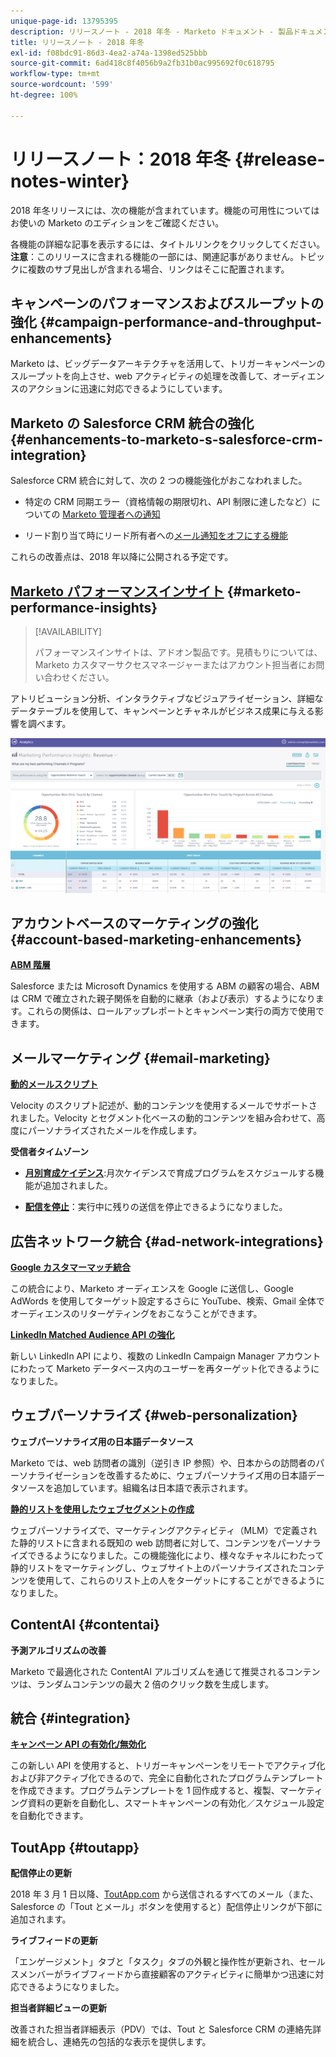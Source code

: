 ```yaml
---
unique-page-id: 13795395
description: リリースノート - 2018 年冬 - Marketo ドキュメント - 製品ドキュメント
title: リリースノート - 2018 年冬
exl-id: f08bdc91-86d3-4ea2-a74a-1398ed525bbb
source-git-commit: 6ad418c8f4056b9a2fb31b0ac995692f0c618795
workflow-type: tm+mt
source-wordcount: '599'
ht-degree: 100%

---
```


# リリースノート：2018 年冬 {#release-notes-winter}

2018 年冬リリースには、次の機能が含まれています。機能の可用性についてはお使いの Marketo のエディションをご確認ください。

各機能の詳細な記事を表示するには、タイトルリンクをクリックしてください。**注意**：このリリースに含まれる機能の一部には、関連記事がありません。トピックに複数のサブ見出しが含まれる場合、リンクはそこに配置されます。

## キャンペーンのパフォーマンスおよびスループットの強化 {#campaign-performance-and-throughput-enhancements}

Marketo は、ビッグデータアーキテクチャを活用して、トリガーキャンペーンのスループットを向上させ、web アクティビティの処理を改善して、オーディエンスのアクションに迅速に対応できるようにしています。

## Marketo の Salesforce CRM 統合の強化 {#enhancements-to-marketo-s-salesforce-crm-integration}

Salesforce CRM 統合に対して、次の 2 つの機能強化がおこなわれました。

* 特定の CRM 同期エラー（資格情報の期限切れ、API 制限に達したなど）についての [Marketo 管理者への通知](/help/marketo/product-docs/core-marketo-concepts/miscellaneous/understanding-notifications/notification-types.md)

* リード割り当て時にリード所有者への[メール通知をオフにする機能](/help/marketo/product-docs/crm-sync/salesforce-sync/setup/optional-steps/turn-off-email-notifications-to-lead-owner.md) 

これらの改善点は、2018 年以降に公開される予定です。

## [Marketo パフォーマンスインサイト](/help/marketo/product-docs/reporting/performance-insights/performance-insights-overview.md) {#marketo-performance-insights}

>[!AVAILABILITY]
>
>パフォーマンスインサイトは、アドオン製品です。見積もりについては、Marketo カスタマーサクセスマネージャーまたはアカウント担当者にお問い合わせください。

アトリビューション分析、インタラクティブなビジュアライゼーション、詳細なデータテーブルを使用して、キャンペーンとチャネルがビジネス成果に与える影響を調べます。

![](assets/image2018-2-5-7-3a55-3a46.png)

## アカウントベースのマーケティングの強化 {#account-based-marketing-enhancements}

**[ABM 階層](/help/marketo/product-docs/target-account-management/target/named-accounts/tam-hierarchies.md)**

Salesforce または Microsoft Dynamics を使用する ABM の顧客の場合、ABM は CRM で確立された親子関係を自動的に継承（および表示）するようになります。これらの関係は、ロールアップレポートとキャンペーン実行の両方で使用できます。

## メールマーケティング {#email-marketing}

**[動的メールスクリプト](/help/marketo/product-docs/email-marketing/general/using-tokens/create-an-email-script-token.md)**

Velocity のスクリプト記述が、動的コンテンツを使用するメールでサポートされました。Velocity とセグメント化ベースの動的コンテンツを組み合わせて、高度にパーソナライズされたメールを作成します。

**受信者タイムゾーン**

* **[月別育成ケイデンス](/help/marketo/product-docs/email-marketing/email-programs/email-program-actions/scheduling-with-recipient-time-zone/schedule-email-programs-with-recipient-time-zone.md)**:月次ケイデンスで育成プログラムをスケジュールする機能が追加されました。

* **[配信を停止](/help/marketo/product-docs/email-marketing/email-programs/email-program-actions/scheduling-with-recipient-time-zone/abort-delivery-of-email-programs-scheduled-with-recipient-time-zone.md)**：実行中に残りの送信を停止できるようになりました。

## 広告ネットワーク統合 {#ad-network-integrations}

**[Google カスタマーマッチ統合](/help/marketo/product-docs/demand-generation/ad-network-integrations/add-google-customer-match-as-a-launchpoint-service.md)**

この統合により、Marketo オーディエンスを Google に送信し、Google AdWords を使用してターゲット設定するさらに YouTube、検索、Gmail 全体でオーディエンスのリターゲティングをおこなうことができます。

**[LinkedIn Matched Audience API の強化](/help/marketo/product-docs/demand-generation/ad-network-integrations/add-linkedin-matched-audiences-as-a-launchpoint-service.md)**

新しい LinkedIn API により、複数の LinkedIn Campaign Manager アカウントにわたって Marketo データベース内のユーザーを再ターゲット化できるようになりました。

## ウェブパーソナライズ {#web-personalization}

**ウェブパーソナライズ用の日本語データソース**

Marketo では、web 訪問者の識別（逆引き IP 参照）や、日本からの訪問者のパーソナライゼーションを改善するために、ウェブパーソナライズ用の日本語データソースを追加しています。組織名は日本語で表示されます。

**[静的リストを使用したウェブセグメントの作成](/help/marketo/product-docs/web-personalization/using-web-segments/create-a-segment-using-a-static-list.md)**

ウェブパーソナライズで、マーケティングアクティビティ（MLM）で定義された静的リストに含まれる既知の web 訪問者に対して、コンテンツをパーソナライズできるようになりました。この機能強化により、様々なチャネルにわたって静的リストをマーケティングし、ウェブサイト上のパーソナライズされたコンテンツを使用して、これらのリスト上の人をターゲットにすることができるようになりました。

## ContentAI {#contentai}

**予測アルゴリズムの改善**

Marketo で最適化された ContentAI アルゴリズムを通じて推奨されるコンテンツは、ランダムコンテンツの最大 2 倍のクリック数を生成します。

## 統合 {#integration}

**[キャンペーン API の有効化/無効化](https://developers.marketo.com/rest-api/assets/smart-campaigns/)**

この新しい API を使用すると、トリガーキャンペーンをリモートでアクティブ化および非アクティブ化できるので、完全に自動化されたプログラムテンプレートを作成できます。プログラムテンプレートを 1 回作成すると、複製、マーケティング資料の更新を自動化し、スマートキャンペーンの有効化／スケジュール設定を自動化できます。

## ToutApp {#toutapp}

**配信停止の更新**

2018 年 3 月 1 日以降、[ToutApp.com](https://ToutApp.com) から送信されるすべてのメール（また、Salesforce の「Tout とメール」ボタンを使用すると）配信停止リンクが下部に追加されます。

**ライブフィードの更新**

「エンゲージメント」タブと「タスク」タブの外観と操作性が更新され、セールスメンバーがライブフィードから直接顧客のアクティビティに簡単かつ迅速に対応できるようになりました。

**担当者詳細ビューの更新**

改善された担当者詳細表示（PDV）では、Tout と Salesforce CRM の連絡先詳細を統合し、連絡先の包括的な表示を提供します。
